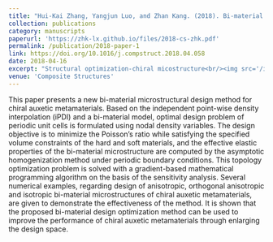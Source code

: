 ```yaml
---
title: "Hui-Kai Zhang, Yangjun Luo, and Zhan Kang. (2018). Bi-material microstructural design of chiral auxetic metamaterials using topology optimization. Composite Structures 195: 232-248."
collection: publications
category: manuscripts
paperurl: 'https://zhk-lx.github.io/files/2018-cs-zhk.pdf'
permalink: /publication/2018-paper-1
link: https://doi.org/10.1016/j.compstruct.2018.04.058
date: 2018-04-16
excerpt: "Structural optimization-chiral micostructure<br/><img src='/images/2018-cs-zhk.png'>"
venue: 'Composite Structures'
---
```


This paper presents a new bi-material microstructural design method for chiral auxetic metamaterials. Based on the independent point-wise density interpolation (iPDI) and a bi-material model, optimal design problem of periodic unit cells is formulated using nodal density variables. The design objective is to minimize the Poisson’s ratio while satisfying the specified volume constraints of the hard and soft materials, and the effective elastic properties of the bi-material microstructure are computed by the asymptotic homogenization method under periodic boundary conditions. This topology optimization problem is solved with a gradient-based mathematical programming algorithm on the basis of the sensitivity analysis. Several numerical examples, regarding design of anisotropic, orthogonal anisotropic and isotropic bi-material microstructures of chiral auxetic metamaterials, are given to demonstrate the effectiveness of the method. It is shown that the proposed bi-material design optimization method can be used to improve the performance of chiral auxetic metamaterials through enlarging the design space.